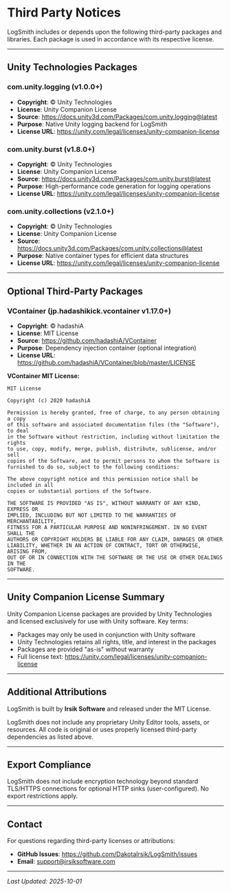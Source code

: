 # Third Party Notices

LogSmith includes or depends upon the following third-party packages and libraries. Each package is used in accordance with its respective license.

---

## Unity Technologies Packages

### com.unity.logging (v1.0.0+)
- **Copyright**: © Unity Technologies
- **License**: Unity Companion License
- **Source**: https://docs.unity3d.com/Packages/com.unity.logging@latest
- **Purpose**: Native Unity logging backend for LogSmith
- **License URL**: https://unity.com/legal/licenses/unity-companion-license

### com.unity.burst (v1.8.0+)
- **Copyright**: © Unity Technologies
- **License**: Unity Companion License
- **Source**: https://docs.unity3d.com/Packages/com.unity.burst@latest
- **Purpose**: High-performance code generation for logging operations
- **License URL**: https://unity.com/legal/licenses/unity-companion-license

### com.unity.collections (v2.1.0+)
- **Copyright**: © Unity Technologies
- **License**: Unity Companion License
- **Source**: https://docs.unity3d.com/Packages/com.unity.collections@latest
- **Purpose**: Native container types for efficient data structures
- **License URL**: https://unity.com/legal/licenses/unity-companion-license

---

## Optional Third-Party Packages

### VContainer (jp.hadashikick.vcontainer v1.17.0+)
- **Copyright**: © hadashiA
- **License**: MIT License
- **Source**: https://github.com/hadashiA/VContainer
- **Purpose**: Dependency injection container (optional integration)
- **License URL**: https://github.com/hadashiA/VContainer/blob/master/LICENSE

**VContainer MIT License:**

```
MIT License

Copyright (c) 2020 hadashiA

Permission is hereby granted, free of charge, to any person obtaining a copy
of this software and associated documentation files (the "Software"), to deal
in the Software without restriction, including without limitation the rights
to use, copy, modify, merge, publish, distribute, sublicense, and/or sell
copies of the Software, and to permit persons to whom the Software is
furnished to do so, subject to the following conditions:

The above copyright notice and this permission notice shall be included in all
copies or substantial portions of the Software.

THE SOFTWARE IS PROVIDED "AS IS", WITHOUT WARRANTY OF ANY KIND, EXPRESS OR
IMPLIED, INCLUDING BUT NOT LIMITED TO THE WARRANTIES OF MERCHANTABILITY,
FITNESS FOR A PARTICULAR PURPOSE AND NONINFRINGEMENT. IN NO EVENT SHALL THE
AUTHORS OR COPYRIGHT HOLDERS BE LIABLE FOR ANY CLAIM, DAMAGES OR OTHER
LIABILITY, WHETHER IN AN ACTION OF CONTRACT, TORT OR OTHERWISE, ARISING FROM,
OUT OF OR IN CONNECTION WITH THE SOFTWARE OR THE USE OR OTHER DEALINGS IN THE
SOFTWARE.
```

---

## Unity Companion License Summary

Unity Companion License packages are provided by Unity Technologies and licensed exclusively for use with Unity software. Key terms:

- Packages may only be used in conjunction with Unity software
- Unity Technologies retains all rights, title, and interest in the packages
- Packages are provided "as-is" without warranty
- Full license text: https://unity.com/legal/licenses/unity-companion-license

---

## Additional Attributions

LogSmith is built by **Irsik Software** and released under the MIT License.

LogSmith does not include any proprietary Unity Editor tools, assets, or resources. All code is original or uses properly licensed third-party dependencies as listed above.

---

## Export Compliance

LogSmith does not include encryption technology beyond standard TLS/HTTPS connections for optional HTTP sinks (user-configured). No export restrictions apply.

---

## Contact

For questions regarding third-party licenses or attributions:
- **GitHub Issues**: https://github.com/DakotaIrsik/LogSmith/issues
- **Email**: support@irsiksoftware.com

---

*Last Updated: 2025-10-01*
